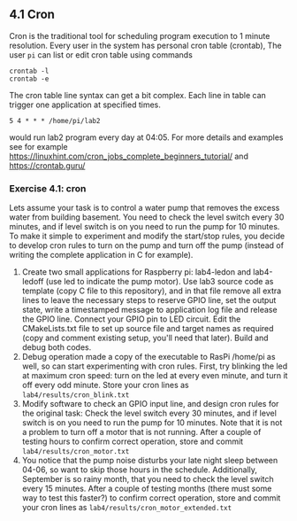 
## 4.1 Cron

Cron is the traditional tool for scheduling program execution to 1 minute resolution. Every user in the system has personal cron table (crontab), The user `pi` can list or edit cron table using commands
```
crontab -l
crontab -e
```
The cron table line syntax can get a bit complex. Each line in table can trigger one application at specified times.
```
5 4 * * * /home/pi/lab2
```
would run lab2 program every day at 04:05. For more details and examples see for example https://linuxhint.com/cron_jobs_complete_beginners_tutorial/ and https://crontab.guru/

### Exercise 4.1: cron

Lets assume your task is to control a water pump that removes the excess water from building basement. You need to check the level switch every 30 minutes, and if level switch is on you need to run the pump for 10 minutes. To make it simple to experiment and modify the start/stop rules, you decide to develop cron rules to turn on the pump and turn off the pump (instead of writing the complete application in C for example).

1. Create two small applications for Raspberry pi: lab4-ledon and lab4-ledoff (use led to indicate the pump motor). Use lab3 source code as template (copy C file to this repository), and in that file remove all extra lines to leave the necessary steps to reserve GPIO line, set the output state, write a timestamped message to application log file and release the GPIO line. Connect your GPIO pin to LED circuit. Edit the CMakeLists.txt file to set up source file and target names as required (copy and comment existing setup, you'll need that later). Build and debug both codes. 
2. Debug operation made a copy of the executable to RasPi /home/pi as well, so can start experimenting with cron rules. First, try blinking the led at maximum cron speed: turn on the led at every even minute, and turn it off every odd minute. Store your cron lines as `lab4/results/cron_blink.txt`
3. Modify software to check an GPIO input line, and design cron rules for the original task: Check the level switch every 30 minutes, and if level switch is on you need to run the pump for 10 minutes. Note that it is not a problem to turn off a motor that is not running. After a couple of testing hours to confirm correct operation, store and commit `lab4/results/cron_motor.txt` 
4. You notice that the pump noise disturbs your late night sleep between 04-06, so want to skip those hours in the schedule. Additionally, September is so rainy month, that you need to check the level switch every 15 minutes. After a couple of testing months (there must some way to test this faster?) to confirm correct operation, store and commit your cron lines as `lab4/results/cron_motor_extended.txt` 

